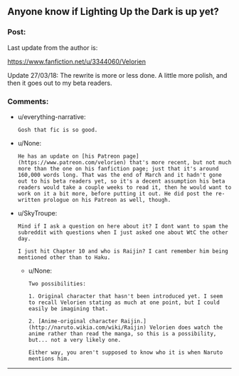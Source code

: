 ## Anyone know if Lighting Up the Dark is up yet?

### Post:

Last update from the author is:

https://www.fanfiction.net/u/3344060/Velorien

Update 27/03/18: The rewrite is more or less done. A little more polish, and then it goes out to my beta readers.

### Comments:

- u/everything-narrative:
  ```
  Gosh that fic is so good.
  ```

- u/None:
  ```
  He has an update on [his Patreon page](https://www.patreon.com/velorien) that's more recent, but not much more than the one on his fanfiction page; just that it's around 160,000 words long. That was the end of March and it hadn't gone out to his beta readers yet, so it's a decent assumption his beta readers would take a couple weeks to read it, then he would want to work on it a bit more, before putting it out. He did post the re-written prologue on his Patreon as well, though.
  ```

- u/SkyTroupe:
  ```
  Mind if I ask a question on here about it? I dont want to spam the subreddit with questions when I just asked one about WtC the other day.

  I just hit Chapter 10 and who is Raijin? I cant remember him being mentioned other than to Haku.
  ```

  - u/None:
    ```
    Two possibilities:

    1. Original character that hasn't been introduced yet. I seem to recall Velorien stating as much at one point, but I could easily be imagining that.

    2. [Anime-original character Raijin.](http://naruto.wikia.com/wiki/Raijin) Velorien does watch the anime rather than read the manga, so this is a possibility, but... not a very likely one.

    Either way, you aren't supposed to know who it is when Naruto mentions him.
    ```

---

